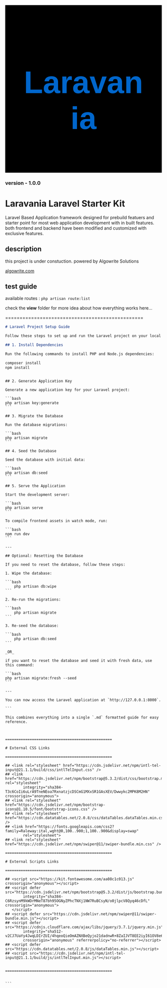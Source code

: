 <div style="text-align: center; padding: 50px; background: black;">
 <h1 style="font-size: 100px; font-weight: bold; font-family: 'Arial', sans-serif; color: #0066cc;">
        Laravania
  </h1>
</div>

### **version** - 1.0.0

# Laravania Laravel Starter Kit

Laravel Based Application framework designed for prebuild featuers and starter point for most web application development with in built features. both frontend and backend have been modified and customized with exclusive features.

## description

this project is under constuction. powered by Algowrite Solutions

[algowrite.com](https://algowrite.com)

## test guide

available routes : `php artisan route:list`

check the **view** folder for more idea about how everything works here...

================================================

```markdown
# Laravel Project Setup Guide

Follow these steps to set up and run the Laravel project on your local machine.

## 1. Install Dependencies

Run the following commands to install PHP and Node.js dependencies:
```

```bash
composer install
npm install
```

````

## 2. Generate Application Key

Generate a new application key for your Laravel project:

```bash
php artisan key:generate
```

## 3. Migrate the Database

Run the database migrations:

```bash
php artisan migrate
```

## 4. Seed the Database

Seed the database with initial data:

```bash
php artisan db:seed
```

## 5. Serve the Application

Start the development server:

```bash
php artisan serve
```

To compile frontend assets in watch mode, run:

```bash
npm run dev
```

---

## Optional: Resetting the Database

If you need to reset the database, follow these steps:

1. Wipe the database:

```bash
    php artisan db:wipe
```

2. Re-run the migrations:

```bash
    php artisan migrate
```

3. Re-seed the database:

```bash
    php artisan db:seed
```

_OR_

if you want to reset the database and seed it with fresh data, use this command:

```bash
php artisan migrate:fresh --seed
```

---

You can now access the Laravel application at `http://127.0.0.1:8000`.

```

This combines everything into a single `.md` formatted guide for easy reference.



================================================

# External CSS Links

================================================

## <link rel="stylesheet" href="https://cdn.jsdelivr.net/npm/intl-tel-input@21.1.1/build/css/intlTelInput.css" />
## <link href="https://cdn.jsdelivr.net/npm/bootstrap@5.3.2/dist/css/bootstrap.min.css" rel="stylesheet"
        integrity="sha384-T3c6CoIi6uLrA9TneNEoa7RxnatzjcDSCmG1MXxSR1GAsXEV/Dwwykc2MPK8M2HN" crossorigin="anonymous">
## <link rel="stylesheet" href="https://cdn.jsdelivr.net/npm/bootstrap-icons@1.10.5/font/bootstrap-icons.css" />
## <link rel="stylesheet" href="https://cdn.datatables.net/2.0.8/css/dataTables.dataTables.min.css" />
## <link href="https://fonts.googleapis.com/css2?family=Raleway:ital,wght@0,100..900;1,100..900&display=swap"
        rel="stylesheet">
## <link rel="stylesheet" href="https://cdn.jsdelivr.net/npm/swiper@11/swiper-bundle.min.css" />

================================================

# External Scripts Links

================================================

## <script src="https://kit.fontawesome.com/aa08c1c013.js" crossorigin="anonymous"></script>
## <script defer src="https://cdn.jsdelivr.net/npm/bootstrap@5.3.2/dist/js/bootstrap.bundle.min.js"
        integrity="sha384-C6RzsynM9kWDrMNeT87bh95OGNyZPhcTNXj1NW7RuBCsyN/o0jlpcV8Qyq46cDfL" crossorigin="anonymous">
   </script>
## <script defer src="https://cdn.jsdelivr.net/npm/swiper@11/swiper-bundle.min.js"></script>
## <script defer src="https://cdnjs.cloudflare.com/ajax/libs/jquery/3.7.1/jquery.min.js"
        integrity="sha512-v2CJ7UaYy4JwqLDIrZUI/4hqeoQieOmAZNXBeQyjo21dadnwR+8ZaIJVT8EE2iyI61OV8e6M8PP2/4hpQINQ/g=="
        crossorigin="anonymous" referrerpolicy="no-referrer"></script>
## <script defer src="https://cdn.datatables.net/2.0.8/js/dataTables.min.js"></script>
## <script src="https://cdn.jsdelivr.net/npm/intl-tel-input@21.1.1/build/js/intlTelInput.min.js"></script>


================================================


```
````
